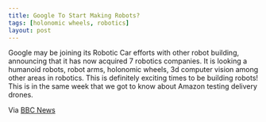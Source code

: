 ```yaml
---
title: Google To Start Making Robots?
tags: [holonomic wheels, robotics]
layout: post
---
```

Google may be joining its Robotic Car efforts with other robot building, announcing that it has now acquired 7 robotics companies. It is looking a humanoid robots, robot arms, holonomic wheels, 3d computer vision among other areas in robotics. This is definitely exciting times to be building robots! This is in the same week that we got to know about Amazon testing delivery drones.

Via <a href="http://www.bbc.co.uk/news/technology-25212514" title="BBC News - Google robots may pose challenge to Amazon drones">BBC News</a>
